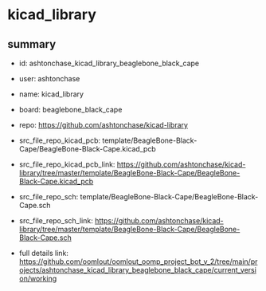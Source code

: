 # kicad_library
 
## summary 
* id: ashtonchase_kicad_library_beaglebone_black_cape
* user: ashtonchase
* name: kicad_library
* board: beaglebone_black_cape
* repo: https://github.com/ashtonchase/kicad-library
* src_file_repo_kicad_pcb: template/BeagleBone-Black-Cape/BeagleBone-Black-Cape.kicad_pcb
* src_file_repo_kicad_pcb_link: https://github.com/ashtonchase/kicad-library/tree/master/template/BeagleBone-Black-Cape/BeagleBone-Black-Cape.kicad_pcb


* src_file_repo_sch: template/BeagleBone-Black-Cape/BeagleBone-Black-Cape.sch
* src_file_repo_sch_link: https://github.com/ashtonchase/kicad-library/tree/master/template/BeagleBone-Black-Cape/BeagleBone-Black-Cape.sch
* full details link: https://github.com/oomlout/oomlout_oomp_project_bot_v_2/tree/main/projects/ashtonchase_kicad_library_beaglebone_black_cape/current_version/working  






